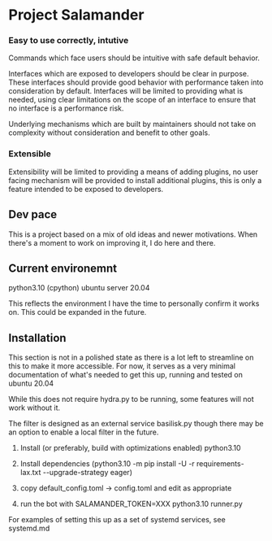 # Project Salamander

### Easy to use correctly, intutive

Commands which face users should be intuitive with safe default behavior.

Interfaces which are exposed to developers should be clear in purpose.
These interfaces should provide good behavior with performance
taken into consideration by default. Interfaces will be limited to
providing what is needed, using clear limitations on the scope of an interface
to ensure that no interface is a performance risk.

Underlying mechanisms which are built by maintainers should not take on
complexity without consideration and benefit to other goals.

### Extensible

Extensibility will be limited to providing a means of adding plugins,
no user facing mechanism will be provided to install additional plugins,
this is only a feature intended to be exposed to developers.

## Dev pace

This is a project based on a mix of old ideas and newer motivations. When there's a moment to work on improving it, I do here and there.

## Current environemnt

python3.10 (cpython)
ubuntu server 20.04

This reflects the environment I have the time to personally confirm it works on. This could be expanded in the future.

## Installation

This section is not in a polished state as there is a lot left to streamline on this to make it more accessible.
For now, it serves as a very minimal documentation of what's needed to get this up, running and tested on ubuntu 20.04

While this does not require hydra.py to be running, some features will not work without it.

The filter is designed as an external service basilisk.py
though there may be an option to enable a local filter in the future.


1. Install (or preferably, build with optimizations enabled) python3.10

2. Install dependencies (python3.10 -m pip install -U -r requirements-lax.txt --upgrade-strategy eager)

3. copy default_config.toml -> config.toml and edit as appropriate

4. run the bot with SALAMANDER_TOKEN=XXX python3.10 runner.py

For examples of setting this up as a set of systemd services, see systemd.md
